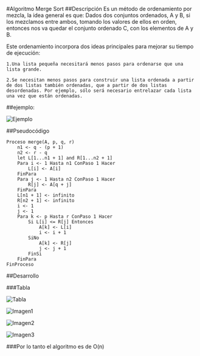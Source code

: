 #Algoritmo Merge Sort
##Descripción
Es un método de ordenamiento por mezcla, la idea general es que: Dados dos conjuntos ordenados, A y B, si los mezclamos entre ambos, tomando los valores de ellos en orden, entonces nos va quedar el conjunto ordenado C, con los elementos de A y B.

Este ordenamiento incorpora dos ideas principales para mejorar su tiempo de ejecución:

    1.Una lista pequeña necesitará menos pasos para ordenarse que una lista grande.

    2.Se necesitan menos pasos para construir una lista ordenada a partir de dos listas también ordenadas, que a partir de dos listas desordenadas. Por ejemplo, sólo será necesario entrelazar cada lista una vez que están ordenadas.

##ejemplo:


![Ejemplo](https://lh6.googleusercontent.com/-Ai_M4E1NZ_w/VMgte8fEDFI/AAAAAAAAAJI/OSnSkNn8cvc/w300-h180-no/Merge-sort-example-300px.gif)


##Pseudocódigo

    Proceso merge(A, p, q, r)
        n1 <- q - (p + 1)
        n2 <- r - q
        let L[1...n1 + 1] and R[1...n2 + 1]
        Para i <- 1 Hasta n1 ConPaso 1 Hacer
            L[i] <- A[i]
        FinPara
        Para j <- 1 Hasta n2 ConPaso 1 Hacer
            R[j] <- A[q + j]
        FinPara
        L[n1 + 1] <- infinito
        R[n2 + 1] <- infinito
        i <- 1
        j <- 1
        Para k <- p Hasta r ConPaso 1 Hacer
            Si L[i] <= R[j] Entonces
                A[k] <- L[i]
                i <- i + 1
            SiNo
                A[k] <- R[j]
                j <- j + 1
            FinSi
        FinPara
    FinProceso

##Desarrollo

###Tabla

![Tabla](https://lh3.googleusercontent.com/-vr2ZiHCbX2E/VMhBvWdo1iI/AAAAAAAAAK0/B_pIYpyC430/w838-h418-no/Tabla.JPG)

![Imagen1](https://lh3.googleusercontent.com/-q60H071QRWs/VMhBuMrLONI/AAAAAAAAAK8/cKP2SL_2P18/w1044-h45-no/Imagen1.JPG)

![Imagen2](https://lh3.googleusercontent.com/-y7L6WbimYsg/VMhBuSPPvqI/AAAAAAAAALE/sR-4Yg-kXOc/w1008-h57-no/Imagen2.JPG)

![Imagen3](https://lh6.googleusercontent.com/-PDkdNkpMM40/VMhBurZPl6I/AAAAAAAAALM/EA-G0hCV1sU/w160-h44-no/Imagen4.JPG)

###Por lo tanto el algoritmo es de O(n)
